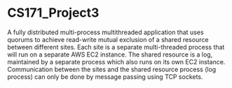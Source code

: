 # CS171_Project3
A fully distributed multi-process multithreaded application that uses quorums to achieve read-write mutual exclusion of a shared resource between different sites. Each site is a separate multi-threaded process that will run on a separate AWS EC2 instance. The shared resource is a log, maintained by a separate process which also runs on its own EC2 instance. Communication between the sites and the shared resource process (log process) can only be done by message passing using TCP sockets.
